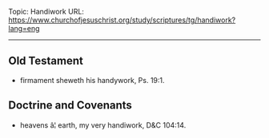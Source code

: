 Topic: Handiwork
URL: https://www.churchofjesuschrist.org/study/scriptures/tg/handiwork?lang=eng

---

## Old Testament

- firmament sheweth his handywork, Ps. 19:1.

## Doctrine and Covenants

- heavens â¦ earth, my very handiwork, D&C 104:14.

